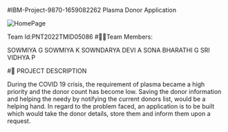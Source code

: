 #IBM-Project-9870-1659082262
Plasma Donor Application


![HomePage](https://user-images.githubusercontent.com/65237742/202517860-66e0b882-938f-4dd5-802b-8649c3591f55.png)















Team Id:PNT2022TMID05086
#🧑‍💻Team Members:

SOWMIYA G
SOWMIYA K
SOWNDARYA DEVI A
SONA BHARATHI G
SRI VIDHYA P

#📝 PROJECT DESCRIPTION



During the COVID 19 crisis, the requirement of plasma became a high priority and the donor count has become low. Saving the donor information and helping the needy by notifying the current donors list, would be a helping hand. In regard to the problem faced, an application is to be built which would take the donor details, store them and inform them upon a request.


